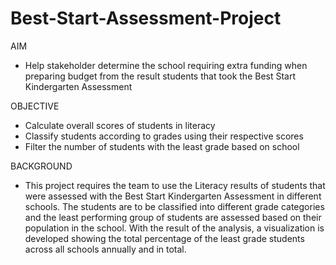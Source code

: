 # Best-Start-Assessment-Project

AIM
-	Help stakeholder determine the school requiring extra funding when preparing budget from the result students that took the Best Start Kindergarten Assessment  

OBJECTIVE
-	Calculate overall scores of students in literacy
-	Classify students according to grades using their respective scores
-	Filter the number of students with the least grade based on school

BACKGROUND
- This project requires the team to use the Literacy results of students that were assessed with the Best Start Kindergarten Assessment in different schools. The students are to be classified into different grade categories and the least performing group of students are assessed based on their population in the school. With the result of the analysis, a visualization is developed showing the total percentage of the least grade students across all schools annually and in total.
